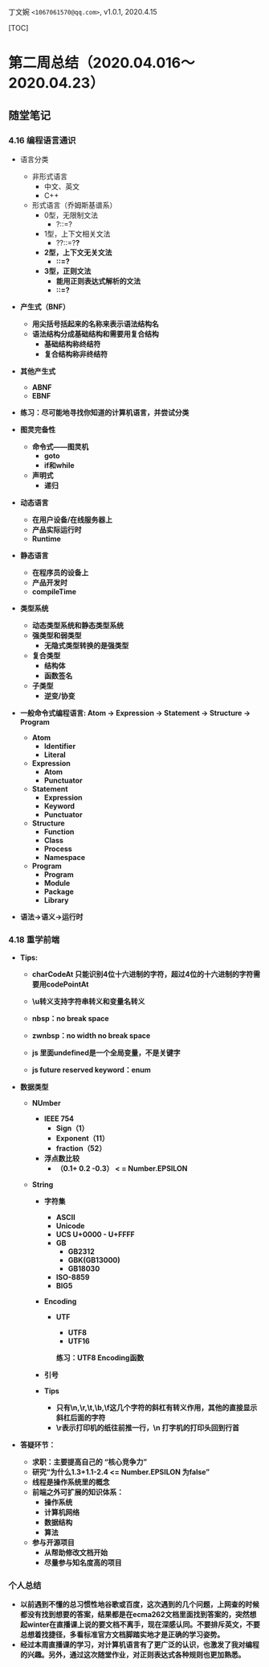 丁文婉 `<1067061570@qq.com>`, v1.0.1,  2020.4.15

[TOC]

# 第二周总结（2020.04.016～ 2020.04.23）
## 随堂笔记
### 4.16 编程语言通识

- 语言分类
  - 非形式语言
    - 中文、英文
    - C++
  - 形式语言（乔姆斯基谱系）
    - 0型，无限制文法
      - ?::=?
    - 1型，上下文相关文法
      - ?<A>?::=?<B>?
    - 2型，上下文无关文法
      - <A>::=?
    - 3型，正则文法
      - 能用正则表达式解析的文法
      - <A>::=<A>?
  
- 产生式（BNF）
  - 用尖括号括起来的名称来表示语法结构名
  - 语法结构分成基础结构和需要用复合结构
    - 基础结构称终结符
    - 复合结构称非终结符

- 其他产生式
  - ABNF
  - EBNF
  
- 练习：尽可能地寻找你知道的计算机语言，并尝试分类

- 图灵完备性
  - 命令式——图灵机
    - goto
    - if和while
  - 声明式
    - 递归
  
- 动态语言
  - 在用户设备/在线服务器上
  - 产品实际运行时
  - Runtime
  
- 静态语言
  - 在程序员的设备上
  - 产品开发时
  - compileTime
  
- 类型系统
  - 动态类型系统和静态类型系统
  - 强类型和弱类型
    - 无隐式类型转换的是强类型
  - 复合类型
    - 结构体
    - 函数签名
  - 子类型
    - 逆变/协变
  
- 一般命令式编程语言: Atom -> Expression -> Statement -> Structure -> Program 
  - Atom
    - Identifier
    - Literal
  - Expression 
    - Atom
    - Punctuator
  - Statement
    - Expression
    - Keyword
    - Punctuator
  - Structure
    - Function
    - Class
    - Process
    - Namespace
  - Program 
    - Program
    - Module
    - Package
    - Library
  
- 语法->语义->运行时

  

### 4.18 重学前端

- Tips:

  - charCodeAt 只能识别4位十六进制的字符，超过4位的十六进制的字符需要用codePointAt

  - \u转义支持字符串转义和变量名转义

  - nbsp：no break space

  - zwnbsp：no width no break space

  - js 里面undefined是一个全局变量，不是关键字

  - js future reserved keyword：enum

    

- 数据类型
  - NUmber

    - IEEE 754
      - Sign（1）
      - Exponent（11）
      - fraction（52）
    - 浮点数比较
      - （0.1+ 0.2 -0.3） < = Number.EPSILON

  - String

    - 字符集

      - ASCII
      - Unicode
      - UCS U+0000 - U+FFFF
      - GB
        - GB2312
        - GBK(GB13000)
        - GB18030
      - ISO-8859
      - BIG5

    - Encoding

      - UTF

        - UTF8
        - UTF16

        练习：UTF8 Encoding函数

    - 引号

    - Tips

      - 只有\n,\r,\t,\b,\f这几个字符的斜杠有转义作用，其他的直接显示斜杠后面的字符
      - \r表示打印机的纸往前推一行，\n 打字机的打印头回到行首


- 答疑环节：
  - 求职：主要提高自己的 “核心竞争力”
  - 研究“为什么1.3+1.1-2.4 <= Number.EPSILON 为false” 
  - 线程是操作系统里的概念
  - 前端之外可扩展的知识体系：
    - 操作系统
    - 计算机网络
    - 数据结构
    - 算法
  - 参与开源项目
    - 从帮助修改文档开始
    - 尽量参与知名度高的项目



### 个人总结

- 以前遇到不懂的总习惯性地谷歌或百度，这次遇到的几个问题，上网查的时候都没有找到想要的答案，结果都是在ecma262文档里面找到答案的，突然想起winter在直播课上说的要文档不离手，现在深感认同。不要排斥英文，不要总想着找捷径，多看标准官方文档脚踏实地才是正确的学习姿势。
- 经过本周直播课的学习，对计算机语言有了更广泛的认识，也激发了我对编程的兴趣。另外，通过这次随堂作业，对正则表达式各种规则也更加熟悉。